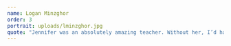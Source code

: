 ```yaml
---
name: Logan Minzghor
order: 3
portrait: uploads/lminzghor.jpg
quote: "Jennifer was an absolutely amazing teacher. Without her, I’d have failed."
---
```

